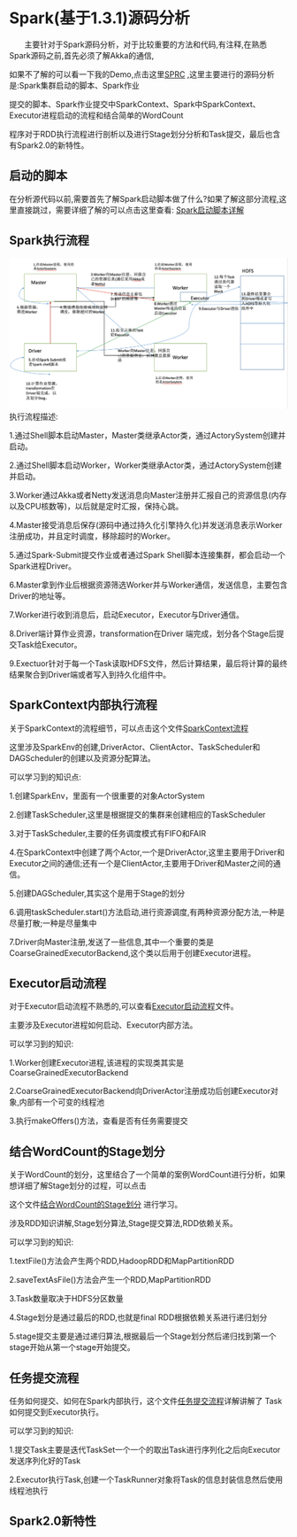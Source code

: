 # Spark(基于1.3.1)源码分析
&nbsp;&nbsp;&nbsp;&nbsp;&nbsp;&nbsp;&nbsp;主要针对于Spark源码分析，对于比较重要的方法和代码,有注释,在熟悉Spark源码之前,首先必须了解Akka的通信,

如果不了解的可以看一下我的Demo,点击这里[SPRC](https://github.com/oeljeklaus-you/SPRC) ,这里主要进行的源码分析是:Spark集群启动的脚本、Spark作业

提交的脚本、Spark作业提交中SparkContext、Spark中SparkContext、Executor进程启动的流程和结合简单的WordCount

程序对于RDD执行流程进行剖析以及进行Stage划分分析和Task提交，最后也含有Spark2.0的新特性。
## 启动的脚本
在分析源代码以前,需要首先了解Spark启动脚本做了什么?如果了解这部分流程,这里直接跳过，需要详细了解的可以点击这里查看:
[Spark启动脚本详解](https://github.com/oeljeklaus-you/SparkCore/blob/master/md/Spark启动脚本详解.md)
## Spark执行流程
![Spark执行流程](image/Spark执行流程.png)
执行流程描述:

1.通过Shell脚本启动Master，Master类继承Actor类，通过ActorySystem创建并启动。

2.通过Shell脚本启动Worker，Worker类继承Actor类，通过ActorySystem创建并启动。

3.Worker通过Akka或者Netty发送消息向Master注册并汇报自己的资源信息(内存以及CPU核数等)，以后就是定时汇报，保持心跳。

4.Master接受消息后保存(源码中通过持久化引擎持久化)并发送消息表示Worker注册成功，并且定时调度，移除超时的Worker。

5.通过Spark-Submit提交作业或者通过Spark Shell脚本连接集群，都会启动一个Spark进程Driver。

6.Master拿到作业后根据资源筛选Worker并与Worker通信，发送信息，主要包含Driver的地址等。

7.Worker进行收到消息后，启动Executor，Executor与Driver通信。

8.Driver端计算作业资源，transformation在Driver 端完成，划分各个Stage后提交Task给Executor。

9.Exectuor针对于每一个Task读取HDFS文件，然后计算结果，最后将计算的最终结果聚合到Driver端或者写入到持久化组件中。

## SparkContext内部执行流程
关于SparkContext的流程细节，可以点击这个文件[SparkContext流程](https://github.com/oeljeklaus-you/SparkCore/blob/master/md/SparkContext流程.md)

这里涉及SparkEnv的创建,DriverActor、ClientActor、TaskScheduler和DAGScheduler的创建以及资源分配算法。

可以学习到的知识点:

1.创建SparkEnv，里面有一个很重要的对象ActorSystem

2.创建TaskScheduler,这里是根据提交的集群来创建相应的TaskScheduler

3.对于TaskScheduler,主要的任务调度模式有FIFO和FAIR

4.在SparkContext中创建了两个Actor,一个是DriverActor,这里主要用于Driver和Executor之间的通信;还有一个是ClientActor,主要用于Driver和Master之间的通信。

5.创建DAGScheduler,其实这个是用于Stage的划分

6.调用taskScheduler.start()方法启动,进行资源调度,有两种资源分配方法,一种是尽量打散;一种是尽量集中

7.Driver向Master注册,发送了一些信息,其中一个重要的类是CoarseGrainedExecutorBackend,这个类以后用于创建Executor进程。

## Executor启动流程
对于Executor启动流程不熟悉的,可以查看[Executor启动流程](https://github.com/oeljeklaus-you/SparkCore/blob/master/md/Executor启动流程.md)文件。

主要涉及Executor进程如何启动、Executor内部方法。

可以学习到的知识:

1.Worker创建Executor进程,该进程的实现类其实是CoarseGrainedExecutorBackend

2.CoarseGrainedExecutorBackend向DriverActor注册成功后创建Executor对象,内部有一个可变的线程池

3.执行makeOffers()方法，查看是否有任务需要提交
## 结合WordCount的Stage划分
关于WordCount的划分，这里结合了一个简单的案例WordCount进行分析，如果想详细了解Stage划分的过程，可以点击

这个文件[结合WordCount的Stage划分](https://github.com/oeljeklaus-you/SparkCore/blob/master/md/结合WordCount的Stage划分.md)  进行学习。

涉及RDD知识讲解,Stage划分算法,Stage提交算法,RDD依赖关系。

可以学习到的知识:

1.textFile()方法会产生两个RDD,HadoopRDD和MapPartitionRDD 

2.saveTextAsFile()方法会产生一个RDD,MapPartitionRDD 

3.Task数量取决于HDFS分区数量 

4.Stage划分是通过最后的RDD,也就是final RDD根据依赖关系进行递归划分 

5.stage提交主要是通过递归算法,根据最后一个Stage划分然后递归找到第一个stage开始从第一个stage开始提交。
## 任务提交流程
任务如何提交、如何在Spark内部执行，这个文件[任务提交流程](https://github.com/oeljeklaus-you/SparkCore/blob/master/md/任务提交流程.md)详解讲解了
Task如何提交到Executor执行。

可以学习到的知识:

1.提交Task主要是迭代TaskSet一个一个的取出Task进行序列化之后向Executor发送序列化好的Task

2.Executor执行Task,创建一个TaskRunner对象将Task的信息封装信息然后使用线程池执行

## Spark2.0新特性
